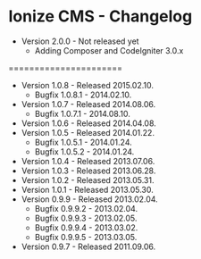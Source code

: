 Ionize CMS - Changelog
======================

* Version 2.0.0 - Not released yet
  * Adding Composer and CodeIgniter 3.0.x

======================

* Version 1.0.8 - Released 2015.02.10.
  * Bugfix 1.0.8.1 - 2014.02.10.
* Version 1.0.7 - Released 2014.08.06.
  * Bugfix 1.0.7.1 - 2014.08.10.
* Version 1.0.6 - Released 2014.04.08.
* Version 1.0.5 - Released 2014.01.22.
  * Bugfix 1.0.5.1 - 2014.01.24.
  * Bugfix 1.0.5.2 - 2014.01.24.
* Version 1.0.4 - Released 2013.07.06.
* Version 1.0.3 - Released 2013.06.28.
* Version 1.0.2 - Released 2013.05.31.
* Version 1.0.1 - Released 2013.05.30.
* Version 0.9.9 - Released 2013.02.04.
  * Bugfix 0.9.9.2 - 2013.02.04.
  * Bugfix 0.9.9.3 - 2013.02.05.
  * Bugfix 0.9.9.4 - 2013.03.02.
  * Bugfix 0.9.9.5 - 2013.03.05.
* Version 0.9.7 - Released 2011.09.06.
